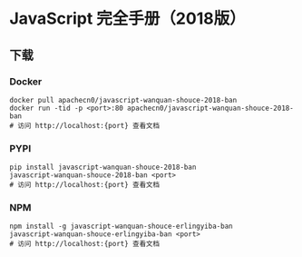# JavaScript 完全手册（2018版）

## 下载

### Docker

```
docker pull apachecn0/javascript-wanquan-shouce-2018-ban
docker run -tid -p <port>:80 apachecn0/javascript-wanquan-shouce-2018-ban
# 访问 http://localhost:{port} 查看文档
```

### PYPI

```
pip install javascript-wanquan-shouce-2018-ban
javascript-wanquan-shouce-2018-ban <port>
# 访问 http://localhost:{port} 查看文档
```

### NPM

```
npm install -g javascript-wanquan-shouce-erlingyiba-ban
javascript-wanquan-shouce-erlingyiba-ban <port>
# 访问 http://localhost:{port} 查看文档
```